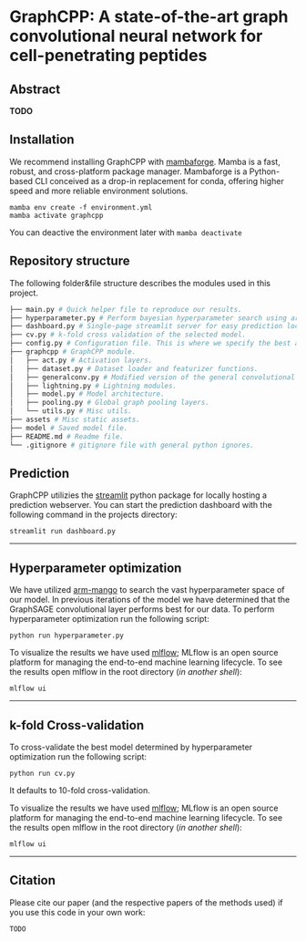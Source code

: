 # GraphCPP: A state-of-the-art graph convolutional neural network for cell-penetrating peptides

## Abstract
**TODO**

## Installation
We recommend installing GraphCPP with [mambaforge](https://mamba.readthedocs.io/en/latest/installation.html). Mamba is a fast, robust, and cross-platform package manager. Mambaforge is a Python-based CLI conceived as a drop-in replacement for conda, offering higher speed and more reliable environment solutions.

```
mamba env create -f environment.yml
mamba activate graphcpp
```
You can deactive the environment later with `mamba deactivate`

## Repository structure
The following folder&file structure describes the modules used in this project.

```bash
├── main.py # Quick helper file to reproduce our results.
├── hyperparameter.py # Perform bayesian hyperparameter search using arm-mango.
├── dashboard.py # Single-page streamlit server for easy prediction locally.
├── cv.py # k-fold cross validation of the selected model.
├── config.py # Configuration file. This is where we specify the best architecture.
├── graphcpp # GraphCPP module.
│   ├── act.py # Activation layers.
│   ├── dataset.py # Dataset loader and featurizer functions.
│   ├── generalconv.py # Modified version of the general convolutional layers from Design Space for Graph Neural Networks https://arxiv.org/abs/2011.08843.
│   ├── lightning.py # Lightning modules.
│   ├── model.py # Model architecture.
│   ├── pooling.py # Global graph pooling layers.
│   └── utils.py # Misc utils.
├── assets # Misc static assets.
├── model # Saved model file.
├── README.md # Readme file.
└── .gitignore # gitignore file with general python ignores.
```

## Prediction
GraphCPP utilizies the [streamlit](https://streamlit.io/) python package for locally hosting a prediction webserver. You can start the prediction dashboard with the following command in the projects directory:
```
streamlit run dashboard.py
```
---

## Hyperparameter optimization
We have utilized [arm-mango](https://github.com/ARM-software/mango) to search the vast hyperparameter space of our model. In previous iterations of the model we have determined that the GraphSAGE convolutional layer performs best for our data. To perform hyperparameter optimization run the following script:
```
python run hyperparameter.py
```

To visualize the results we have used [mlflow](https://mlflow.org/docs/latest/index.html); MLflow is an open source platform for managing the end-to-end machine learning lifecycle. To see the results open mlflow in the root directory (*in another shell*):
```
mlflow ui
```
---

## k-fold Cross-validation
To cross-validate the best model determined by hyperparameter optimization run the following script:
```
python run cv.py
```
It defaults to 10-fold cross-validation.

To visualize the results we have used [mlflow](https://mlflow.org/docs/latest/index.html); MLflow is an open source platform for managing the end-to-end machine learning lifecycle. To see the results open mlflow in the root directory (*in another shell*):
```
mlflow ui
```
---

## Citation
Please cite our paper (and the respective papers of the methods used) if you use this code in your own work:
```
TODO
```
